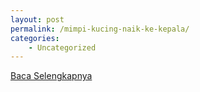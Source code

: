 ```yaml
---
layout: post
permalink: /mimpi-kucing-naik-ke-kepala/
categories:
    - Uncategorized
---
```


[Baca Selengkapnya](/10)